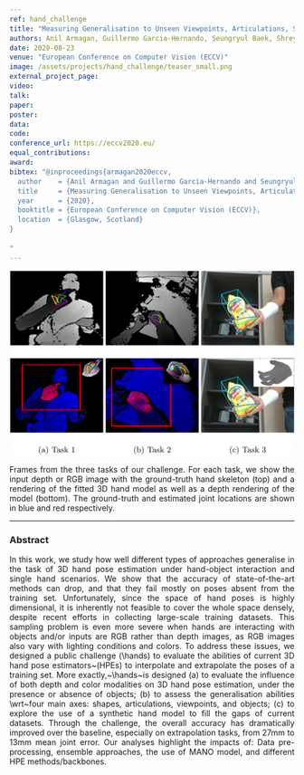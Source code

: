 ```yaml
---
ref: hand_challenge
title: "Measuring Generalisation to Unseen Viewpoints, Articulations, Shapes and Objects for 3D Hand Pose Estimation under Hand-Object Interaction"
authors: Anil Armagan, Guillermo Garcia-Hernando, Seungryul Baek, Shreyas Hampali, Mahdi Rad, Zhaohui Zhang, Shipeng Xie, MingXiu Chen, Boshen Zhang, Fu Xiong, Yang Xiao, Zhiguo Cao, Junsong Yuan, Pengfei Ren, Weiting Huang, Haifeng Sun, Marek Hrúz, Jakub Kanis, Zdeněk Krňoul, Qingfu Wan, Shile Li, Linlin Yang, Dongheui Lee, Angela Yao, Weiguo Zhou, Sijia Mei, Yunhui Liu, Adrian Spurr, Umar Iqbal, Pavlo Molchanov, Philippe Weinzaepfel, Romain Brégier, Gregory Rogez, Vincent Lepetit, Tae-Kyun Kim
date: 2020-08-23
venue: "European Conference on Computer Vision (ECCV)"
image: /assets/projects/hand_challenge/teaser_small.png
external_project_page: 
video: 
talk: 
paper: 
poster: 
data: 
code: 
conference_url: https://eccv2020.eu/
equal_contributions: 
award: 
bibtex: "@inproceedings{armagan2020eccv,
  author    = {Anil Armagan and Guillermo Garcia-Hernando and Seungryul Baek and Shreyas Hampali and Mahdi Rad and Zhaohui Zhang and Shipeng Xie and MingXiu Chen and Boshen Zhang and Fu Xiong and Yang Xiao and Zhiguo Cao and Junsong Yuan and Pengfei Ren and Weiting Huang and Haifeng Sun and Marek Hrúz and Jakub Kanis and Zdeněk Krňoul and Qingfu Wan and Shile Li and Linlin Yang and Dongheui Lee and Angela Yao and Weiguo Zhou and Sijia Mei and Yunhui Liu and Adrian Spurr and Umar Iqbal and Pavlo Molchanov and Philippe Weinzaepfel and Romain Brégier and Gregory Rogez and Vincent Lepetit and Tae-Kyun Kim},
  title     = {Measuring Generalisation to Unseen Viewpoints, Articulations, Shapes and Objects for 3D Hand Pose Estimation under Hand-Object Interaction},
  year      = {2020},
  booktitle = {European Conference on Computer Vision (ECCV)},
  location  = {Glasgow, Scotland}
}

"
---
```


<img class="fullcol" src="/assets/projects/hand_challenge/teaser.png" alt="Teaser-Picture" />
<!-- <img class="fullcol" src="<?php ait_root_dir();?>projects/2019/NVS-machines/teaser_pipeline.png" alt="Teaser-Picture" /> -->
<p align="justify">
    <span class="figurecap">
Frames from the three tasks of our challenge. For each task, we show the input depth or RGB image with the ground-truth hand skeleton (top) and a rendering of the fitted 3D hand model as well as a depth rendering of the model (bottom). The ground-truth and estimated joint locations are shown in blue and red respectively.
   </span>
</p>
<hr />
    

<h3>Abstract</h3>
<p align="justify">In this work, we study how well different types of approaches generalise in the task of 3D hand pose estimation under hand-object interaction and single hand scenarios. We show that the accuracy of state-of-the-art methods can drop, and that they fail mostly on poses absent from the training set. Unfortunately, since the space of hand poses is highly dimensional, it is inherently not feasible to cover the whole space densely, despite recent efforts in collecting large-scale training datasets. This sampling problem is even more severe when hands are interacting with objects and/or inputs are RGB rather than depth images, as RGB images also vary with lighting conditions and colors. To address these issues, we designed a public challenge (\hands) to evaluate the abilities of current 3D hand pose estimators~(HPEs) to interpolate and extrapolate the poses of a training set. More exactly,~\hands~is designed (a) to evaluate the influence of both depth and color modalities on 3D hand pose estimation, under the presence or absence of objects; (b) to assess the generalisation abilities \wrt~four main axes: shapes, articulations, viewpoints, and objects; (c) to explore the use of a synthetic hand model to fill the gaps of current datasets. Through the challenge, the overall accuracy has dramatically improved over the baseline, especially on extrapolation tasks, from 27mm to 13mm mean joint error. Our analyses highlight the impacts of: Data pre-processing, ensemble approaches, the use of MANO model, and different HPE methods/backbones.
</p>